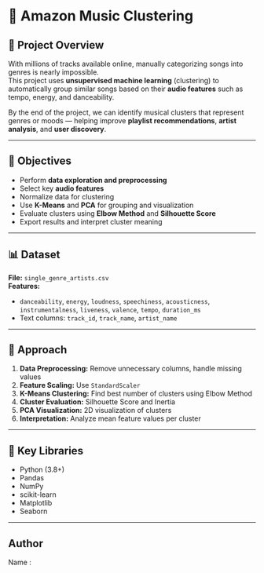 # 🎵 Amazon Music Clustering

## 📖 Project Overview
With millions of tracks available online, manually categorizing songs into genres is nearly impossible.  
This project uses **unsupervised machine learning** (clustering) to automatically group similar songs based on their **audio features** such as tempo, energy, and danceability.

By the end of the project, we can identify musical clusters that represent genres or moods — helping improve **playlist recommendations**, **artist analysis**, and **user discovery**.

---

## 🎯 Objectives
- Perform **data exploration and preprocessing**
- Select key **audio features**
- Normalize data for clustering
- Use **K-Means** and **PCA** for grouping and visualization
- Evaluate clusters using **Elbow Method** and **Silhouette Score**
- Export results and interpret cluster meaning

---

## 📊 Dataset
**File:** `single_genre_artists.csv`  
**Features:**
- `danceability`, `energy`, `loudness`, `speechiness`, `acousticness`,  
  `instrumentalness`, `liveness`, `valence`, `tempo`, `duration_ms`
- Text columns: `track_id`, `track_name`, `artist_name`

---

## 🧠 Approach
1. **Data Preprocessing:** Remove unnecessary columns, handle missing values  
2. **Feature Scaling:** Use `StandardScaler`  
3. **K-Means Clustering:** Find best number of clusters using Elbow Method  
4. **Cluster Evaluation:** Silhouette Score and Inertia  
5. **PCA Visualization:** 2D visualization of clusters  
6. **Interpretation:** Analyze mean feature values per cluster

---

## 🧩 Key Libraries
- Python (3.8+)
- Pandas
- NumPy
- scikit-learn
- Matplotlib
- Seaborn

---

## Author
Name : <Aswathy B>
